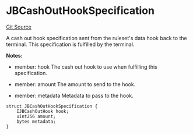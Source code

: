 # JBCashOutHookSpecification
[Git Source](https://github.com/Bananapus/nana-core/blob/2998dca2fbd2658e2c8791d6dc8348147d69e28e/src/structs/JBCashOutHookSpecification.sol)

A cash out hook specification sent from the ruleset's data hook back to the terminal. This specification is
fulfilled by the terminal.

**Notes:**
- member: hook The cash out hook to use when fulfilling this specification.

- member: amount The amount to send to the hook.

- member: metadata Metadata to pass to the hook.


```solidity
struct JBCashOutHookSpecification {
    IJBCashOutHook hook;
    uint256 amount;
    bytes metadata;
}
```

